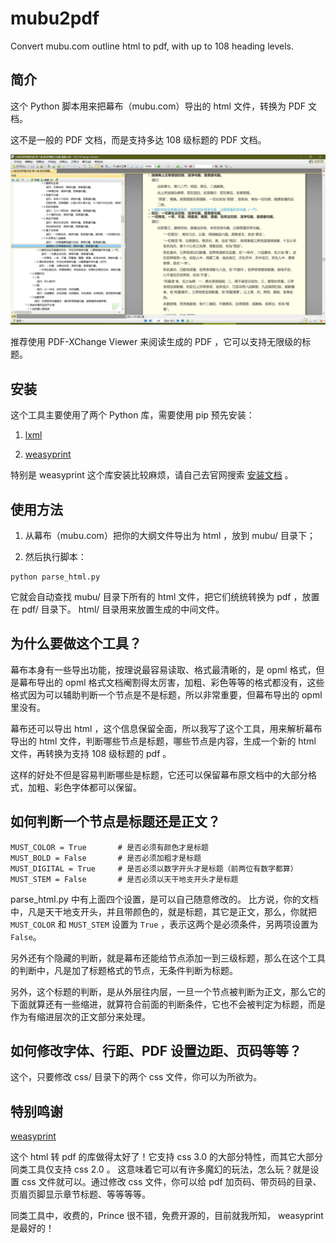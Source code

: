 # mubu2pdf
Convert mubu.com outline html to pdf, with up to 108 heading levels. 

## 简介
这个 Python 脚本用来把幕布（mubu.com）导出的 html 文件，转换为 PDF 文档。

这不是一般的 PDF 文档，而是支持多达 108 级标题的 PDF 文档。

![PDF 阅读效果](images/pdf.jpg)

推荐使用 PDF-XChange Viewer 来阅读生成的 PDF ，它可以支持无限级的标题。

## 安装

这个工具主要使用了两个 Python 库，需要使用 pip 预先安装：

1. [lxml](https://github.com/lxml/lxml)

2. [weasyprint](https://github.com/Kozea/WeasyPrint)

特别是 weasyprint 这个库安装比较麻烦，请自己去官网搜索 [安装文档](https://weasyprint.readthedocs.io/en/stable/install.html) 。

## 使用方法

1. 从幕布（mubu.com）把你的大纲文件导出为 html ，放到 mubu/ 目录下；

2. 然后执行脚本： 

```
python parse_html.py
```

它就会自动查找 mubu/ 目录下所有的 html 文件，把它们统统转换为 pdf ，放置在 pdf/ 目录下。
html/ 目录用来放置生成的中间文件。

## 为什么要做这个工具？

幕布本身有一些导出功能，按理说最容易读取、格式最清晰的，是 opml 格式，但是幕布导出的 opml 格式文档阉割得太厉害，加粗、彩色等等的格式都没有，这些格式因为可以辅助判断一个节点是不是标题，所以非常重要，但幕布导出的 opml 里没有。

幕布还可以导出 html ，这个信息保留全面，所以我写了这个工具，用来解析幕布导出的 html 文件，判断哪些节点是标题，哪些节点是内容，生成一个新的 html 文件，再转换为支持 108 级标题的 pdf 。

这样的好处不但是容易判断哪些是标题，它还可以保留幕布原文档中的大部分格式，加粗、彩色字体都可以保留。

## 如何判断一个节点是标题还是正文？
```
MUST_COLOR = True       # 是否必须有颜色才是标题
MUST_BOLD = False       # 是否必须加粗才是标题
MUST_DIGITAL = True     # 是否必须以数字开头才是标题（前两位有数字都算）
MUST_STEM = False       # 是否必须以天干地支开头才是标题
```
parse_html.py 中有上面四个设置，是可以自己随意修改的。
比方说，你的文档中，凡是天干地支开头，并且带颜色的，就是标题，其它是正文，那么，你就把 `MUST_COLOR` 和 `MUST_STEM` 设置为 `True` ，表示这两个是必须条件，另两项设置为 `False`。

另外还有个隐藏的判断，就是幕布还能给节点添加一到三级标题，那么在这个工具的判断中，凡是加了标题格式的节点，无条件判断为标题。

另外，这个标题的判断，是从外层往内层，一旦一个节点被判断为正文，那么它的下面就算还有一些缩进，就算符合前面的判断条件，它也不会被判定为标题，而是作为有缩进层次的正文部分来处理。

## 如何修改字体、行距、PDF 设置边距、页码等等？
这个，只要修改 css/ 目录下的两个 css 文件，你可以为所欲为。

## 特别鸣谢

[weasyprint](https://github.com/Kozea/WeasyPrint)

这个 html 转 pdf 的库做得太好了！它支持 css 3.0 的大部分特性，而其它大部分同类工具仅支持 css 2.0 。
这意味着它可以有许多魔幻的玩法，怎么玩？就是设置 css 文件就可以。通过修改 css 文件，你可以给 pdf 加页码、带页码的目录、页眉页脚显示章节标题、等等等等。

同类工具中，收费的，Prince 很不错，免费开源的，目前就我所知， weasyprint 是最好的！
